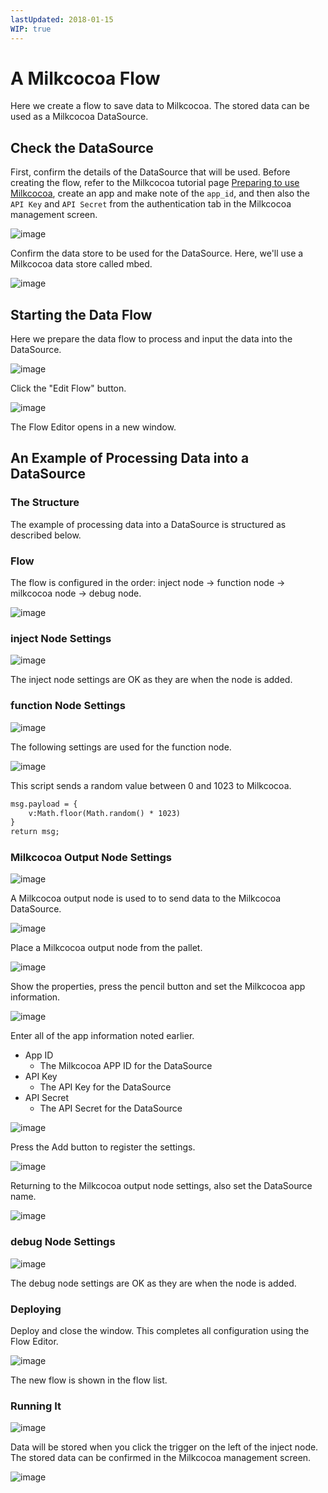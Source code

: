 ```yaml
---
lastUpdated: 2018-01-15
WIP: true
---
```


# A Milkcocoa Flow

Here we create a flow to save data to Milkcocoa. The stored data can be used as a Milkcocoa DataSource.

## Check the DataSource

First, confirm the details of the DataSource that will be used. Before creating the flow, refer to the Milkcocoa tutorial page [Preparing to use Milkcocoa](https://mlkcca.com/tutorial/page2.html), create an app and make note of the `app_id`, and then also the `API Key` and `API Secret` from the  authentication tab in the Milkcocoa management screen.

![image](/_asset/images/Flow/CreateFlow/flow-create-flow_01.png)

Confirm the data store to be used for the DataSource. Here, we'll use a Milkcocoa data store called mbed.

![image](/_asset/images/Flow/CreateFlow/flow-create-flow_02.png)

## Starting the Data Flow

Here we prepare the data flow to process and input the data into the DataSource.

![image](/_asset/images/Flow/CreateFlow/flow-create-flow_12.png)

Click the "Edit Flow" button.

![image](/_asset/images/Flow/CreateFlow/flow-create-flow_13.png)

The Flow Editor opens in a new window.

## An Example of Processing Data into a DataSource

### The Structure

The example of processing data into a DataSource is structured as described below.

### Flow

The flow is configured in the order: inject node → function node → milkcocoa node → debug node.

![image](/_asset/images/Flow/CreateFlow/flow-create-flow_14.png)

### inject Node Settings

![image](/_asset/images/Flow/CreateFlow/flow-create-flow_15.png)

The inject node settings are OK as they are when the node is added.

### function Node Settings

![image](/_asset/images/Flow/CreateFlow/flow-create-flow_16.png)

The following settings are used for the function node.

![image](/_asset/images/Flow/CreateFlow/flow-create-flow_17.png)

This script sends a random value between 0 and 1023 to Milkcocoa.

```html
msg.payload = {
    v:Math.floor(Math.random() * 1023)
}
return msg;
```

### Milkcocoa Output Node Settings

![image](/_asset/images/Flow/CreateFlow/flow-create-flow_18.png)

A Milkcocoa output node is used to to send data to the Milkcocoa DataSource.

![image](/_asset/images/Flow/CreateFlow/flow-create-flow_19.png)

Place a Milkcocoa output node from the pallet.

![image](/_asset/images/Flow/CreateFlow/flow-create-flow_20.png)

Show the properties, press the pencil button and set the Milkcocoa app information.

![image](/_asset/images/Flow/CreateFlow/flow-create-flow_21.png)

Enter all of the app information noted earlier.

* App ID
    * The Milkcocoa APP ID for the DataSource
* API Key
    * The API Key for the DataSource
* API Secret
    * The API Secret for the DataSource

![image](/_asset/images/Flow/CreateFlow/flow-create-flow_22.png)

Press the Add button to register the settings.

![image](/_asset/images/Flow/CreateFlow/flow-create-flow_23.png)

Returning to the Milkcocoa output node settings, also set the DataSource name.

![image](/_asset/images/Flow/CreateFlow/flow-create-flow_24.png)

### debug Node Settings

![image](/_asset/images/Flow/CreateFlow/flow-create-flow_25.png)

The debug node settings are OK as they are when the node is added.

### Deploying

Deploy and close the window. This completes all configuration using the Flow Editor.

![image](/_asset/images/Flow/CreateFlow/flow-create-flow_26.png)

The new flow is shown in the flow list.

### Running It

![image](/_asset/images/Flow/CreateFlow/flow-create-flow_27.png)

Data will be stored when you click the trigger on the left of the inject node. The stored data can be confirmed in the Milkcocoa management screen.

![image](/_asset/images/Flow/CreateFlow/flow-create-flow_28.png)
